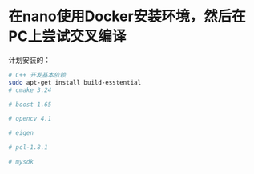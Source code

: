 # 在nano使用Docker安装环境，然后在PC上尝试交叉编译

计划安装的：

```bash
# C++ 开发基本依赖
sudo apt-get install build-esstential
# cmake 3.24

# boost 1.65

# opencv 4.1

# eigen

# pcl-1.8.1

# mysdk
```
